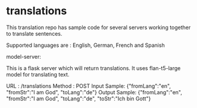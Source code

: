 # translations
 This translation repo has sample code for several servers working together to translate sentences.
 
 Supported languages are : English, German, French and Spanish
 
 model-server:
 
 This is a flask server which will return translations. It uses flan-t5-large model for translating text.
 
 URL : /translations
 Method : POST
 Input Sample: {"fromLang":"en", "fromStr":"I am God", "toLang":"de"}
 Output Sample: {"fromLang":"en", "fromStr":"I am God", "toLang":"de", "toStr":"Ich bin Gott"}
 
